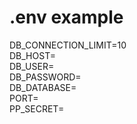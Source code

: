 # .env example

DB_CONNECTION_LIMIT=10\
DB_HOST=\
DB_USER=\
DB_PASSWORD=\
DB_DATABASE=\
PORT=\
PP_SECRET=

